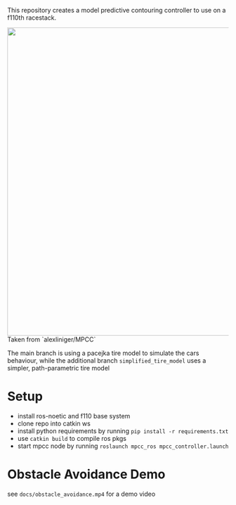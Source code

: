 This repository creates a model predictive contouring controller to use on a f110th racestack.

<img src="https://github.com/wueestry/f110_mpcc/blob/main/docs/MPC_sim.gif" width="700" />
Taken from `alexliniger/MPCC`

The main branch is using a pacejka tire model to simulate the cars behaviour, while the additional branch `simplified_tire_model` uses a simpler, path-parametric tire model

# Setup
- install ros-noetic and f110 base system
- clone repo into catkin ws
- install python requirements by running `pip install -r requirements.txt` 
- use `catkin build` to compile ros pkgs
- start mpcc node by running `roslaunch mpcc_ros mpcc_controller.launch`

# Obstacle Avoidance Demo
see `docs/obstacle_avoidance.mp4` for a demo video
